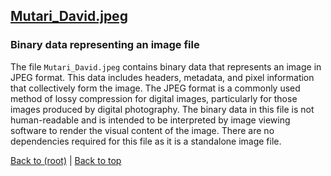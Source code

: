 ## [Mutari_David.jpeg](Mutari_David.jpeg)

### Binary data representing an image file
The file `Mutari_David.jpeg` contains binary data that represents an image in JPEG format. This data includes headers, metadata, and pixel information that collectively form the image. The JPEG format is a commonly used method of lossy compression for digital images, particularly for those images produced by digital photography. The binary data in this file is not human-readable and is intended to be interpreted by image viewing software to render the visual content of the image. There are no dependencies required for this file as it is a standalone image file.

[Back to (root)](#root) | [Back to top](#table-of-contents)

